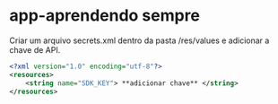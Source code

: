 # app-aprendendo sempre
Criar um arquivo secrets.xml dentro da pasta /res/values e adicionar a chave de API.

```xml
<?xml version="1.0" encoding="utf-8"?>
<resources>
    <string name="SDK_KEY"> **adicionar chave** </string>
</resources>
```
